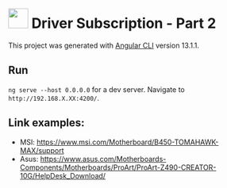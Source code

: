 # <img src="https://i.ibb.co/cLHNZbr/drawing-logo.png" width="40" height="40" /> Driver Subscription - Part 2
This project was generated with [Angular CLI](https://github.com/angular/angular-cli) version 13.1.1.

## Run

`ng serve --host 0.0.0.0` for a dev server. Navigate to `http://192.168.X.XX:4200/`.

## Link examples:
- MSI: https://www.msi.com/Motherboard/B450-TOMAHAWK-MAX/support
- Asus: https://www.asus.com/Motherboards-Components/Motherboards/ProArt/ProArt-Z490-CREATOR-10G/HelpDesk_Download/
